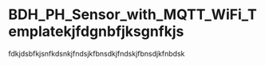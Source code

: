 # BDH_PH_Sensor_with_MQTT_WiFi_Templatekjfdgnbfjksgnfkjs



fdkjdsbfkjsnfkdsnkjfndsjkfbnsdkjfndskjfbnsdjkfnbdsk